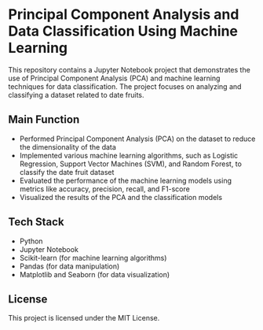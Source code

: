 # Principal Component Analysis and Data Classification Using Machine Learning
 
This repository contains a Jupyter Notebook project that demonstrates the use of Principal Component Analysis (PCA) and machine learning techniques for data classification. The project focuses on analyzing and classifying a dataset related to date fruits.

## Main Function 
+ Performed Principal Component Analysis (PCA) on the dataset to reduce the dimensionality of the data  
+ Implemented various machine learning algorithms, such as Logistic Regression, Support Vector Machines (SVM), and Random Forest, to classify the date fruit dataset  
+ Evaluated the performance of the machine learning models using metrics like accuracy, precision, recall, and F1-score  
+ Visualized the results of the PCA and the classification models  

## Tech Stack
+ Python
+ Jupyter Notebook
+ Scikit-learn (for machine learning algorithms)
+ Pandas (for data manipulation)
+ Matplotlib and Seaborn (for data visualization)

## License
This project is licensed under the MIT License.
